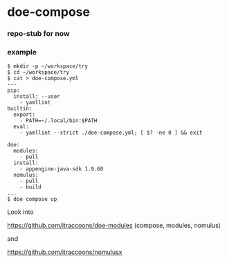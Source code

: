 # doe-compose

### repo-stub for now

### example

    $ mkdir -p ~/workspace/try
    $ cd ~/workspace/try
    $ cat > doe-compose.yml
    ---
    pip:
      install: --user
        - yamllint
    builtin:
      export:
        - PATH=~/.local/bin:$PATH
      eval:
        - yamllint --strict ./doe-compose.yml; [ $? -ne 0 ] && exit

    doe:
      modules:
        - pull
      install:
        - appengine-java-sdk 1.9.60
      nomulus:
        - pull
        - build
    ...
    $ doe compose up




Look into

https://github.com/itraccoons/doe-modules (compose, modules, nomulus)

and

https://github.com/itraccoons/nomulusx

